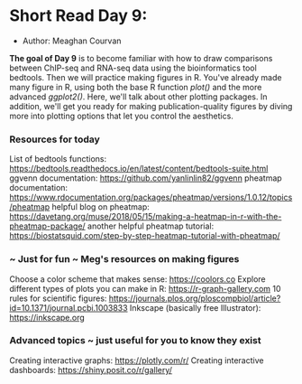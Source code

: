 # Short Read Day 9: 
- Author: Meaghan Courvan

**The goal of Day 9** is to become familiar with how to draw comparisons between ChIP-seq and RNA-seq data using the bioinformatics tool bedtools. Then we will practice making figures in R. You've already made many figure in R, using both the base R function *plot()* and the more advanced *ggplot2()*. Here, we'll talk about other plotting packages. In addition, we'll get you ready for making publication-quality figures by diving more into plotting options that let you control the aesthetics. 

### Resources for today
List of bedtools functions: https://bedtools.readthedocs.io/en/latest/content/bedtools-suite.html
ggvenn documentation: https://github.com/yanlinlin82/ggvenn
pheatmap documentation: https://www.rdocumentation.org/packages/pheatmap/versions/1.0.12/topics/pheatmap
helpful blog on pheatmap: https://davetang.org/muse/2018/05/15/making-a-heatmap-in-r-with-the-pheatmap-package/
another helpful pheatmap tutorial: https://biostatsquid.com/step-by-step-heatmap-tutorial-with-pheatmap/

### ~ Just for fun ~ Meg's resources on making figures
Choose a color scheme that makes sense: https://coolors.co
Explore different types of plots you can make in R: https://r-graph-gallery.com
10 rules for scientific figures: https://journals.plos.org/ploscompbiol/article?id=10.1371/journal.pcbi.1003833
Inkscape (basically free Illustrator): https://inkscape.org 

### Advanced topics ~ just useful for you to know they exist
Creating interactive graphs: https://plotly.com/r/
Creating interactive dashboards: https://shiny.posit.co/r/gallery/
